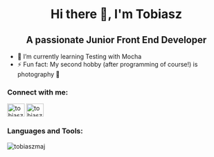 <h1 align="center">Hi there 👋, I'm Tobiasz</h1>
<h2 align="center">A passionate Junior Front End Developer</h2>

- 🌱 I’m currently learning Testing with Mocha
- ⚡ Fun fact: My second hobby (after programming of course!) is photography 📸 


<p align="left">
<h3 align="left">Connect with me:</h3>
<a href="https://linkedin.com/in/tobiaszmaj" target="blank"><img align="center" src="https://cdn.jsdelivr.net/npm/simple-icons@3.0.1/icons/linkedin.svg" alt="tobiaszmaj" height="30" width="40" /></a> 
<a href="https://codepen.io/tobiaszmaj" target="blank"><img align="center" src="https://cdn.jsdelivr.net/npm/simple-icons@3.0.1/icons/codepen.svg" alt="tobiaszmaj" height="30" width="40" /></a>
</p>

<h3 align="left">Languages and Tools:</h3>

<p><img align="left" src="https://github-readme-stats.vercel.app/api/top-langs/?username=tobiaszmaj&layout=compact" alt="tobiaszmaj" /></p>
